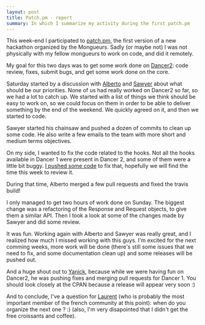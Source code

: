 ```yaml
---
layout: post
title: Patch.pm - report
summary: In which I summarize my activity during the first patch.pm
---
```


This week-end I participated to [patch.pm](http://patch.pm/p0/), the first version of a new hackathon organized by the Mongueurs. Sadly (or maybe not) I was not physically with my fellow mongueurs to work on code, and did it remotely.

My goal for this two days was to get some work done on [Dancer2](https://github.com/PerlDancer/Dancer2): code review, fixes, submit bugs, and get some work done on the core.

Saturday started by a discussion with [Alberto](https://github.com/ambs) and [Sawyer](https://github.com/xsawyerx) about what should be our priorities. None of us had really worked on Dancer2 so far, so we had a lot to catch up. We started with a list of things we think should be easy to work on, so we could focus on them in order to be able to deliver something by the end of the weekend. We quickly agreed on it, and then we started to code.

Sawyer started his chainsaw and pushed a dozen of commits to clean up some code. He also write a few emails to the team with more short and medium terms objectives.

On my side, I wanted to fix the code related to the hooks. Not all the hooks available in Dancer 1 were present in Dancer 2, and some of them were a little bit buggy. [I pushed some code](https://github.com/PerlDancer/Dancer2/pull/331) to fix that, hopefully we will find the time this week to review it.

During that time, Alberto merged a few pull requests and fixed the travis build!

I only managed to get two hours of work done on Sunday. The biggest change was a refactoring of the Response and Request objects, to give them a similar API. Then I took a look at some of the changes made by Sawyer and did some review.

It was fun. Working again with Alberto and Sawyer was really great, and I realized how much I missed working with this guys. I'm excited for the next comming weeks, more work will be done (there's still some issues that we need to fix, and some documentation clean up) and some releases will be pushed out.

And a huge shout out to [Yanick](https://github.com/yanick), because while we were having fun on Dancer2, he was pushing fixes and merging pull requests for Dancer 1.  You should look closely at the CPAN because a release will appear very soon :)

And to conclude, I've a question for [Laurent](https://twitter.com/elbeho) (who is probably the most important member of the french community at this point): when do you organize the next one ? :) (also, I'm very disapointed that I didn't get the free croissants and coffee).
